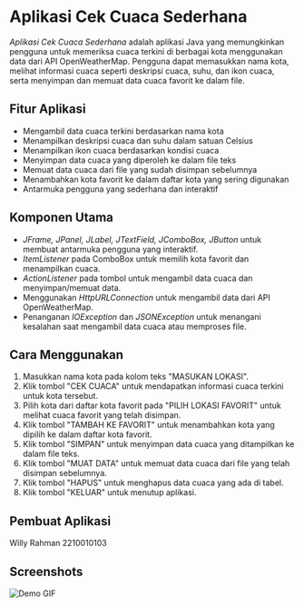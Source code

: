 # Aplikasi Cek Cuaca Sederhana

*Aplikasi Cek Cuaca Sederhana* adalah aplikasi Java yang memungkinkan pengguna untuk memeriksa cuaca terkini di berbagai kota menggunakan data dari API OpenWeatherMap. Pengguna dapat memasukkan nama kota, melihat informasi cuaca seperti deskripsi cuaca, suhu, dan ikon cuaca, serta menyimpan dan memuat data cuaca favorit ke dalam file.

## Fitur Aplikasi

- Mengambil data cuaca terkini berdasarkan nama kota
- Menampilkan deskripsi cuaca dan suhu dalam satuan Celsius
- Menampilkan ikon cuaca berdasarkan kondisi cuaca
- Menyimpan data cuaca yang diperoleh ke dalam file teks
- Memuat data cuaca dari file yang sudah disimpan sebelumnya
- Menambahkan kota favorit ke dalam daftar kota yang sering digunakan
- Antarmuka pengguna yang sederhana dan interaktif

## Komponen Utama

- *JFrame, JPanel, JLabel, JTextField, JComboBox, JButton* untuk membuat antarmuka pengguna yang interaktif.
- *ItemListener* pada ComboBox untuk memilih kota favorit dan menampilkan cuaca.
- *ActionListener* pada tombol untuk mengambil data cuaca dan menyimpan/memuat data.
- Menggunakan *HttpURLConnection* untuk mengambil data dari API OpenWeatherMap.
- Penanganan *IOException* dan *JSONException* untuk menangani kesalahan saat mengambil data cuaca atau memproses file.

## Cara Menggunakan

1. Masukkan nama kota pada kolom teks "MASUKAN LOKASI".
2. Klik tombol "CEK CUACA" untuk mendapatkan informasi cuaca terkini untuk kota tersebut.
3. Pilih kota dari daftar kota favorit pada "PILIH LOKASI FAVORIT" untuk melihat cuaca favorit yang telah disimpan.
4. Klik tombol "TAMBAH KE FAVORIT" untuk menambahkan kota yang dipilih ke dalam daftar kota favorit.
5. Klik tombol "SIMPAN" untuk menyimpan data cuaca yang ditampilkan ke dalam file teks.
6. Klik tombol "MUAT DATA" untuk memuat data cuaca dari file yang telah disimpan sebelumnya.
7. Klik tombol "HAPUS" untuk menghapus data cuaca yang ada di tabel.
8. Klik tombol "KELUAR" untuk menutup aplikasi.

## Pembuat Aplikasi

  Willy Rahman 2210010103

## Screenshots

![Demo GIF](https://github.com/willyrahman/ApkCekCuacaSederhana/blob/main/img/Demo%20tugas6%20ApkCekCuacaSederhana.gif)
